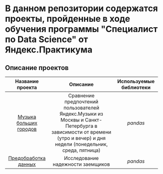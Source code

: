 # В данном репозитории содержатся проекты, пройденные в ходе обучения программы "Специалист по Data Science" от Яндекс.Практикума
## Описание проектов
| Название проекта                                                  | Описание                                              | Используемые библиотеки                  |
| :--------------------:                                            | :---------------------:                               |:---------------------------:             |
| [Музыка больших городов](https://tinyurl.com/3hs65fh9)            | Сравнение предпочтений пользователей Яндекс.Музыки из Москвы и Санкт-Петербурга в зависимости от времени (утро и вечер) и дня недели (понедельник, среда, пятница)                                                                   | *pandas*            |
| [Предобработка данных](https://tinyurl.com/mrxujmhx)              | Исследование надежности заемщиков                     | *pandas*            |
